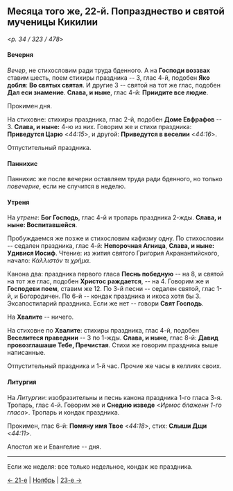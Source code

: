 
## Месяца того же, 22-й. Попразднество и святой мученицы Кикилии

<*p. 34 / 323 / 478*>

#### Вечерня

*Вечер*, не стихословим ради труда бденного. А на **Господи воззвах** ставим шесть, поем стихиры праздника -- 3, 
глас 4-й, подобен **Яко добля**: **Во святых святая**. И другие 3 -- святой на тот же глас, подобен 
**Дал еси знамение**. **Слава, и ныне**, глас 4-й: **Приидите все людие**. 

Прокимен дня. 

На стиховне: стихиры праздника, глас 2-й, подобен **Доме Евфрафов** -- 3. 
**Слава, и ныне:** 4-ю из них. Говорим же и стихи праздника: **Приведутся Царю** <*44:15*>, 
и другой: **Приведутся в веселии** <*44:16*>. 

Отпустительный праздника.

#### Паннихис

Паннихис же после вечерни оставляем труда ради бденного, но только *повечерие*, если не 
случится в неделю.  

#### Утреня

На *утрене*: **Бог Господь**, глас 4-й и тропарь праздника 2-жды. **Слава, и ныне: Воспитавшейся**. 
 
Пробуждаемся же позже и стихословим кафизму одну. 
По стихословии -- седален праздника, глас 4-й: **Непорочная Агница**, **Слава, и ныне: Удивися Иосиф**. 
Чтение: из жития святого Григория Акранантийского, начало: *Κάλλιστόν τι χρῆμα*. 

Канона два: праздника первого гласа **Песнь победную** -- на 8, и святой на тот же глас, подобен 
**Христос раждается**, -- на 4. Говорим же и **Господеви поем**, ставим же 12. 
По 3-й песни -- седален святой, глас 1-й, и Богородичен. 
По 6-й -- кондак праздника и икоса хотя бы 3. 
Эксапостиларий праздника. Если же нет -- говори **Свят Господь**.   
   
На **Хвалите** -- ничего.    
   
На стиховне по **Хвалите**: стихиры праздника, глас 4-й, подобен **Веселитеся праведнии** -- 3 по 1-жды. 
**Слава, и ныне**, глас 8-й: **Давид провозглашаше Тебе, Пречистая**. 
Стихи же говорим праздника выше написанные.  

Отпустительный праздника и 1-й час. Прочие же часы в келлиях своих.  

#### Литургия 

На *Литургии*: изобразительны и песнь канона праздника 1-го гласа 3-я. 
Тропарь, глас 4-й. Говорим же и **Снедию изведе** <*Ирмос блаженн 1-го гласа*>. 
Тропарь и кондак праздника.  
  
Прокимен, глас 6-й: **Помяну имя Твое** <*44:18*>, стих: **Слыши Дщи** <*44:11*>. 
 
Апостол же и Евангелие -- дня. 

---

Если же неделя: все только недельное, кондак же праздника. 

[← 21-е](11_21_EUR.ru.md) | [Ноябрь](README.md#22-й) | [23-е →](11_23_EUR.ru.md)
